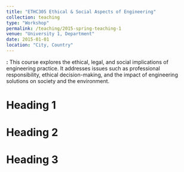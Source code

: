 ```yaml
---
title: "ETHC305 Ethical & Social Aspects of Engineering"
collection: teaching
type: "Workshop"
permalink: /teaching/2015-spring-teaching-1
venue: "University 1, Department"
date: 2015-01-01
location: "City, Country"
---
```


**:** This course explores the ethical, legal, and social implications of engineering practice. It addresses issues such as professional responsibility, ethical decision-making, and the impact of engineering solutions on society and the environment.

Heading 1
======

Heading 2
======

Heading 3
======

